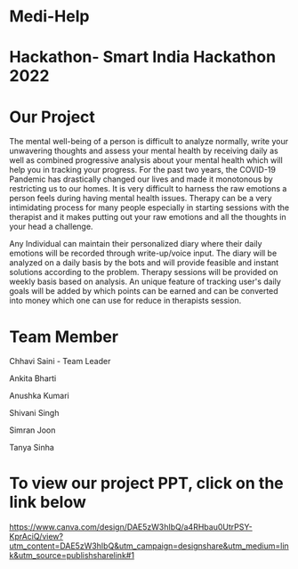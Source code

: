 # Medi-Help

# Hackathon- Smart India Hackathon 2022

# Our Project 

The mental well-being of a person is difficult to analyze normally, write your unwavering thoughts and assess your mental health by receiving daily as well as combined progressive analysis about your mental health which will help you in tracking your progress. For the past two years, the COVID-19 Pandemic has drastically changed our lives and made it monotonous by restricting us to our homes.
It is very difficult to harness the raw emotions a person feels during having mental health issues. Therapy can be a very intimidating process for many people especially in starting sessions with the therapist and it makes putting out your raw emotions and all the thoughts in your head a challenge.

Any Individual can maintain their personalized diary where their daily emotions will be recorded through write-up/voice input.
The diary will be analyzed on a daily basis by the bots and will provide feasible and instant solutions according to the problem. Therapy sessions will be provided on weekly basis based on analysis. An unique feature of tracking user's daily goals will be added by which points can be earned and can be converted into money which one can use for reduce in therapists session.

# Team Member
Chhavi Saini - Team Leader 

Ankita Bharti  

Anushka Kumari 

Shivani Singh 

Simran Joon 

Tanya Sinha   

# To view our project PPT, click on the link below
https://www.canva.com/design/DAE5zW3hIbQ/a4RHbau0UtrPSY-KprAciQ/view?utm_content=DAE5zW3hIbQ&utm_campaign=designshare&utm_medium=link&utm_source=publishsharelink#1
